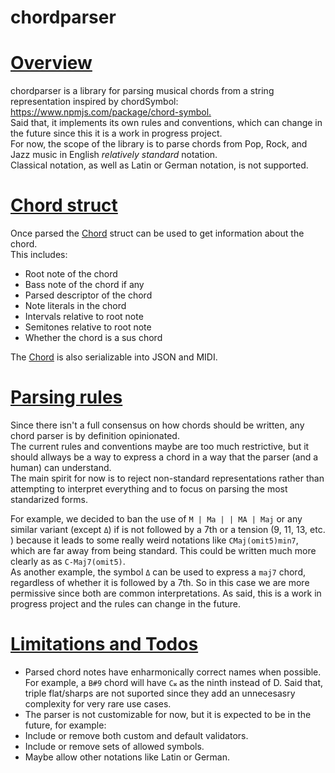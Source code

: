 # chordparser

# [Overview](#overview)

chordparser is a library for parsing musical chords from a string representation inspired by chordSymbol: <https://www.npmjs.com/package/chord-symbol.>  
Said that, it implements its own rules and conventions, which can change in the future since this it is a work in progress project.  
For now, the scope of the library is to parse chords from Pop, Rock, and Jazz music in English _relatively standard_ notation.  
Classical notation, as well as Latin or German notation, is not supported.

# [Chord struct](#chord_struct)

Once parsed the [Chord](chord/struct.Chord.html) struct can be used to get information about the chord.  
This includes:

- Root note of the chord
- Bass note of the chord if any
- Parsed descriptor of the chord
- Note literals in the chord
- Intervals relative to root note
- Semitones relative to root note
- Whether the chord is a sus chord

The [Chord](chord/struct.Chord.html) is also serializable into JSON and MIDI.

# [Parsing rules](#parsing_rules)

Since there isn't a full consensus on how chords should be written, any chord parser is by definition opinionated.  
The current rules and conventions maybe are too much restrictive, but it should allways be a way to express a chord in a way that the parser (and a human) can understand.  
The main spirit for now is to reject non-standard representations rather than attempting to interpret everything and to focus on parsing the most standarized forms.

For example, we decided to ban the use of `M | Ma | | MA | Maj` or any similar variant (except `Δ`) if is not followed by a 7th or a tension (9, 11, 13, etc. ) because it leads to
some really weird notations like `CMaj(omit5)min7`, which are far away from being standard. This could be written much more clearly as as `C-Maj7(omit5)`.  
As another example, the symbol `Δ` can be used to express a `maj7` chord, regardless of whether it is followed by a 7th.
So in this case we are more permissive since both are common interpretations.
As said, this is a work in progress project and the rules can change in the future.

# [Limitations and Todos](#limitations)

- Parsed chord notes have enharmonically correct names when possible. For example, a `B#9` chord will have `C𝄪` as the ninth instead of D. Said that,
  triple flat/sharps are not suported since they add an unnecesasry complexity for very rare use cases.
- The parser is not customizable for now, but it is expected to be in the future, for example:
- Include or remove both custom and default validators.
- Include or remove sets of allowed symbols.
- Maybe allow other notations like Latin or German.
